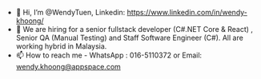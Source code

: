 - 👋 Hi, I’m @WendyTuen, Linkedin:  https://www.linkedin.com/in/wendy-khoong/ 
- 💞️ We are hiring for a senior fullstack developer (C#.NET Core & React) , Senior QA (Manual Testing) and Staff Software Engineer (C#).  All are working hybrid in Malaysia. 
- 📫 How to reach me - WhatsApp : 016-5110372 or Email:  wendy.khoong@appspace.com


<!---
WendyTuen/WendyTuen is a ✨ special ✨ repository because its `README.md` (this file) appears on your GitHub profile.
You can click the Preview link to take a look at your changes.
--->
